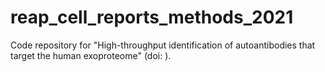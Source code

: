 # reap_cell_reports_methods_2021
Code repository for "High-throughput identification of autoantibodies that target the human exoproteome" (doi: ).
